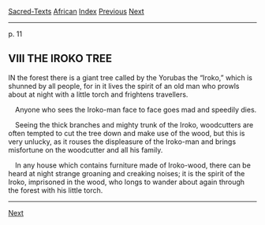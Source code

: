 [Sacred-Texts](../../index) [African](../index) [Index](index) [Previous](yl09) [Next](yl11)

------------------------------------------------------------------------

<span id="page_11">p. 11</span>

## VIII THE IROKO TREE

I<span class="small">N</span> the forest there is a giant tree called by
the Yorubas the “Iroko,” which is shunned by all people, for in it lives
the spirit of an old man who prowls about at night with a little torch
and frightens travellers.

 Anyone who sees the Iroko-man face to face goes mad and speedily dies.

 Seeing the thick branches and mighty trunk of the Iroko, woodcutters
are often tempted to cut the tree down and make use of the wood, but
this is very unlucky, as it rouses the displeasure of the Iroko-man and
brings misfortune on the woodcutter and all his family.

 In any house which contains furniture made of Iroko-wood, there can be
heard at night strange groaning and creaking noises; it is the spirit of
the Iroko, imprisoned in the wood, who longs to wander about again
through the forest with his little torch.

------------------------------------------------------------------------

[Next](yl11)
